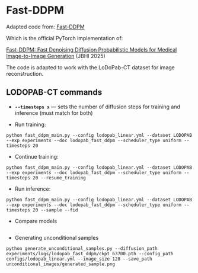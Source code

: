 # Fast-DDPM

Adapted code from: [Fast-DDPM](https://github.com/mirthAI/Fast-DDPM)

Which is the official PyTorch implementation of:

[Fast-DDPM: Fast Denoising Diffusion Probabilistic Models for Medical Image-to-Image Generation](https://ieeexplore.ieee.org/abstract/document/10979336) (JBHI 2025)

The code is adapted to work with the LoDoPab-CT dataset for image reconstruction.

## LODOPAB-CT commands

- **`--timesteps x`** &mdash; sets the number of diffusion steps for training and inference (must match for both)

* Run training:

```
python fast_ddpm_main.py --config lodopab_linear.yml --dataset LODOPAB --exp experiments --doc lodopab_fast_ddpm --scheduler_type uniform --timesteps 20
```

* Continue training:

```
python fast_ddpm_main.py --config lodopab_linear.yml --dataset LODOPAB --exp experiments --doc lodopab_fast_ddpm --scheduler_type uniform --timesteps 20 --resume_training
```

* Run inference:

```
python fast_ddpm_main.py --config lodopab_linear.yml --dataset LODOPAB --exp experiments --doc lodopab_fast_ddpm --scheduler_type uniform --timesteps 20 --sample --fid
```

* Compare models
```

```

* Generating unconditional samples
```
python generate_unconditional_samples.py --diffusion_path experiments/logs/lodopab_fast_ddpm/ckpt_63700.pth --config_path configs/lodopab_linear.yml --image_size 128 --save_path unconditional_images/generated_sample.png
```
